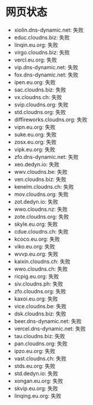 # 网页状态
- xiolin.dns-dynamic.net: 失败
- educ.cloudns.biz: 失败
- linqin.eu.org: 失败
- virgo.cloudns.biz: 失败
- vercl.eu.org: 失败
- vip.dns-dynamic.net: 失败
- fox.dns-dynamic.net: 失败
- ipen.eu.org: 失败
- sac.cloudns.biz: 失败
- vx.cloudns.ch: 失败
- svip.cloudns.org: 失败
- std.cloudns.org: 失败
- diffireworks.cloudns.org: 失败
- vipn.eu.org: 失败
- suke.eu.org: 失败
- zosx.eu.org: 失败
- vipk.eu.org: 失败
- zfo.dns-dynamic.net: 失败
- xeo.dedyn.io: 失败
- wwv.cloudns.be: 失败
- ven.cloudns.biz: 失败
- kenelm.cloudns.ch: 失败
- mov.cloudns.org: 失败
- zot.dedyn.io: 失败
- wwo.cloudns.nz: 失败
- zote.cloudns.org: 失败
- skyle.eu.org: 失败
- cdue.cloudns.ch: 失败
- kcoco.eu.org: 失败
- viko.eu.org: 失败
- wvvp.eu.org: 失败
- kaixin.cloudns.ch: 失败
- wwo.cloudns.ch: 失败
- ricpig.eu.org: 失败
- siv.cloudns.ph: 失败
- zfo.cloudns.org: 失败
- kaxoi.eu.org: 失败
- vice.cloudns.be: 失败
- dsk.cloudns.biz: 失败
- beer.dns-dynamic.net: 失败
- vercel.dns-dynamic.net: 失败
- tau.cloudns.biz: 失败
- pan.cloudns.org: 失败
- ipzo.eu.org: 失败
- vast.cloudns.ch: 失败
- stds.eu.org: 失败
- std.dedyn.io: 失败
- xongan.eu.org: 失败
- skvip.eu.org: 失败
- linqing.eu.org: 失败
